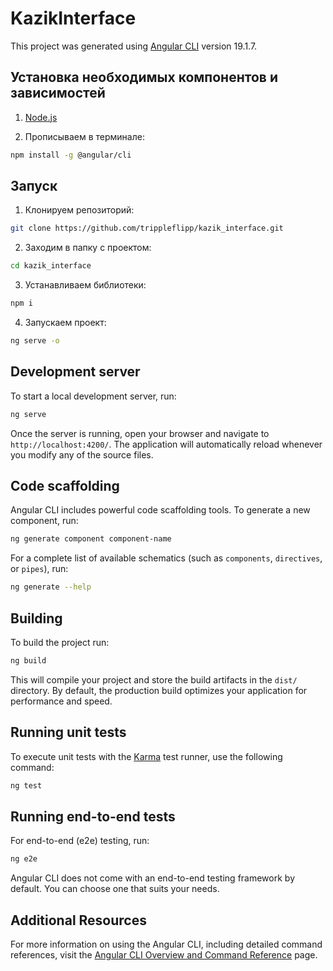 # KazikInterface

This project was generated using [Angular CLI](https://github.com/angular/angular-cli) version 19.1.7.
## Установка необходимых компонентов и зависимостей

1. [Node.js](https://nodejs.org/en)

2. Прописываем в терминале:
```bash
npm install -g @angular/cli
```

## Запуск

1. Клонируем репозиторий:
```bash
git clone https://github.com/trippleflipp/kazik_interface.git
```
2. Заходим в папку с проектом:
```bash
cd kazik_interface
```
3. Устанавливаем библиотеки:
```bash
npm i
```
4. Запускаем проект:
```bash
ng serve -o
```
## Development server

To start a local development server, run:

```bash
ng serve
```

Once the server is running, open your browser and navigate to `http://localhost:4200/`. The application will automatically reload whenever you modify any of the source files.

## Code scaffolding

Angular CLI includes powerful code scaffolding tools. To generate a new component, run:

```bash
ng generate component component-name
```

For a complete list of available schematics (such as `components`, `directives`, or `pipes`), run:

```bash
ng generate --help
```

## Building

To build the project run:

```bash
ng build
```

This will compile your project and store the build artifacts in the `dist/` directory. By default, the production build optimizes your application for performance and speed.

## Running unit tests

To execute unit tests with the [Karma](https://karma-runner.github.io) test runner, use the following command:

```bash
ng test
```

## Running end-to-end tests

For end-to-end (e2e) testing, run:

```bash
ng e2e
```

Angular CLI does not come with an end-to-end testing framework by default. You can choose one that suits your needs.

## Additional Resources

For more information on using the Angular CLI, including detailed command references, visit the [Angular CLI Overview and Command Reference](https://angular.dev/tools/cli) page.
